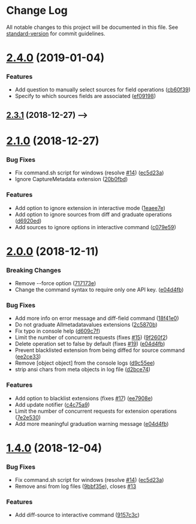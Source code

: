 # Change Log

All notable changes to this project will be documented in this file. See [standard-version](https://github.com/conventional-changelog/standard-version) for commit guidelines.

<a name="2.4.0"></a>
# [2.4.0](https://github.com/coveo/platform-client/compare/v2.3.1...v2.4.0) (2019-01-04)


### Features

* Add question to manually select sources for field operations ([cb60f39](https://github.com/coveo/platform-client/commit/cb60f39))
* Specify to which sources fields are associated ([ef09198](https://github.com/coveo/platform-client/commit/ef09198))



<a name="2.3.1"></a>
## [2.3.1](https://github.com/coveo/platform-client/compare/v2.3.0...v2.3.1) (2018-12-27) -->



<!-- <a name="2.3.0"></a>
# [2.3.0](https://github.com/coveo/platform-client/compare/v2.2.0...v2.3.0) (2018-12-27)



<a name="2.2.0"></a>
# [2.2.0](https://github.com/coveo/platform-client/compare/v2.1.0...v2.2.0) (2018-12-27)

 -->

<a name="2.1.0"></a>
# [2.1.0](https://github.com/coveo/platform-client/compare/v2.0.0...v2.1.0) (2018-12-27)


### Bug Fixes

* Fix command.sh script for windows (resolve [#14](https://github.com/coveo/platform-client/issues/14)) ([ec5d23a](https://github.com/coveo/platform-client/commit/ec5d23a))
* Ignore CaptureMetadata extension ([20b0fbd](https://github.com/coveo/platform-client/commit/20b0fbd))


### Features

* Add option to ignore extension in interactive mode ([1eaee7e](https://github.com/coveo/platform-client/commit/1eaee7e))
* Add option to ignore sources from diff and graduate operations ([d6920ed](https://github.com/coveo/platform-client/commit/d6920ed))
* Add sources to ignore options in interactive command ([c079e59](https://github.com/coveo/platform-client/commit/c079e59))



<a name="2.0.0"></a>
# [2.0.0](https://github.com/coveo/platform-client/compare/v1.5.0...v2.0.0) (2018-12-11)


### Breaking Changes
* Remove --force option ([717173e](https://github.com/coveo/platform-client/commit/717173e))
* Change the command syntax to require only one API key. ([e04d4fb](https://github.com/coveo/platform-client/commit/e04d4fb))


### Bug Fixes

* Add more info on error message and diff-field command ([18f41e0](https://github.com/coveo/platform-client/commit/18f41e0))
* Do not graduate Allmetadatavalues extensions ([2c5870b](https://github.com/coveo/platform-client/commit/2c5870b))
* Fix typo in console help ([d609c7f](https://github.com/coveo/platform-client/commit/d609c7f))
* Limit the number of concurrent requests (fixes [#15](https://github.com/coveo/platform-client/issues/15)) ([9f260f2](https://github.com/coveo/platform-client/commit/9f260f2))
* Delete operation set to false by default (fixes [#19](https://github.com/coveo/platform-client/issues/19)) ([e04d4fb](https://github.com/coveo/platform-client/commit/e04d4fb))
* Prevent blacklisted extension from being diffed for source command ([ee2ce33](https://github.com/coveo/platform-client/commit/ee2ce33))
* Remove [object object] from the console logs ([d9c55ee](https://github.com/coveo/platform-client/commit/d9c55ee))
* strip ansi chars from meta objects in log file ([d2bce74](https://github.com/coveo/platform-client/commit/d2bce74))


### Features

* Add option to blacklist extensions (fixes [#17](https://github.com/coveo/platform-client/issues/17)) ([ee7908e](https://github.com/coveo/platform-client/commit/ee7908e))
* Add update notifier ([c4c75a9](https://github.com/coveo/platform-client/commit/c4c75a9))
* Limit the number of concurrent requests for extension operations ([7e2e530](https://github.com/coveo/platform-client/commit/7e2e530))
* Add more meaningful graduation warning message ([e04d4fb](https://github.com/coveo/platform-client/commit/e04d4fb))



<!-- <a name="1.5.0"></a>
# [1.5.0](https://github.com/coveo/platform-client/compare/v1.4.0...v1.5.0) (2018-12-05)
 -->


<a name="1.4.0"></a>
# [1.4.0](https://github.com/coveo/platform-client/compare/v1.3.1...v1.4.0) (2018-12-04)


### Bug Fixes

* Fix command.sh script for windows (resolve [#14](https://github.com/coveo/platform-client/issues/14)) ([ec5d23a](https://github.com/coveo/platform-client/commit/ec5d23a))
* Remove ansi from log files ([9bbf35e](https://github.com/coveo/platform-client/commit/9bbf35e)), closes [#13](https://github.com/coveo/platform-client/issues/13)


### Features

* Add diff-source to interactive command ([9157c3c](https://github.com/coveo/platform-client/commit/9157c3c))
